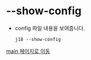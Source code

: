 
# --show-config
- config 파일 내용을 보여줍니다.
    ```
    j18 --show-config
    ```

[main 페이지로 이동](main.md)